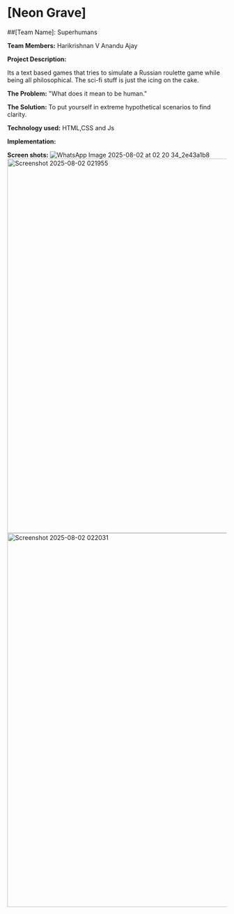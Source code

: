# [Neon Grave]
##[Team Name]: Superhumans

**Team Members:**
	Harikrishnan V
	Anandu Ajay

**Project Description:**

Its a text based games that tries to simulate a Russian roulette game while being all philosophical. The sci-fi stuff is just the icing on the cake.

**The Problem:**
"What does it mean to be human."

**The Solution:**
To put yourself in extreme hypothetical scenarios to find clarity.

**Technology used:**
HTML,CSS and Js

**Implementation:**

**Screen shots:**
![WhatsApp Image 2025-08-02 at 02 20 34_2e43a1b8](https://github.com/user-attachments/assets/d62fc526-f4a4-4158-bbf5-f64b7151c589)
<img width="1919" height="860" alt="Screenshot 2025-08-02 021955" src="https://github.com/user-attachments/assets/d2cfd92e-0838-44aa-baa3-62cd8bbcbc19" />
<img width="1919" height="859" alt="Screenshot 2025-08-02 022031" src="https://github.com/user-attachments/assets/d0d2f5a1-a7b3-4905-af24-ae81a22d7945" />





